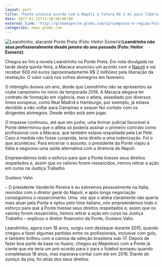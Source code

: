 ```yaml
---
layout: post
title: "Ponte anuncia acordo com o Napoli e fatura R$ 2 mi para liberar Leandrinho"
date: 2017-01-12T15:58:00+00:00
external_link: "http://globoesporte.globo.com/sp/campinas-e-regiao/futebol/times/ponte-preta/noticia/2017/01/ponte-anuncia-acordo-com-o-napoli-e-fatura-r-2-mi-para-liberar-leandrinho.html"
categories: news globo.com
---
```

 ![Leandrinho, atacante Ponte Preta (Foto: Heitor Esmeriz)](http://s2.glbimg.com/VEird3ttnOL9F0VHLgtlufOgIns=/138x0:858x720/300x300/s.glbimg.com/es/ge/f/original/2015/11/04/leandrinho.2.jpg "Leandrinho, atacante Ponte Preta (Foto: Heitor Esmeriz)")**Leandrinho não atua profissionalmente desde janeiro do ano passado (Foto: Heitor Esmeriz)**

Chegou ao fim a novela Leandrinho na Ponte Preta. Em nota divulgada na tarde desta quinta-feira, a Macaca anunciou um acordo com o [Napoli](http://globoesporte.globo.com/equipe/futebol/futebol-internacional/futebol-italiano/napoli.html) e vai receber 600 mil euros (aproximadamente R$ 2 milhões) pela liberação da revelação. O valor cairá nos cofres alvinegros em fevereiro.&nbsp;  
  
O imbróglio durava um ano, desde que Leandrinho não se apresentou ao clube campineiro no início da temporada 2016. A Macaca alegava ter contrato de formação em vigência, mas o atleta, assediado por diversos times europeus, como Real Madrid e Hamburgo, por exemplo, já estava decidido a não voltar para Campinas e sequer fez contato com os dirigentes alvinegros. Desde então está sem jogar.&nbsp;  
  
O impasse continuou, até que em junho, uma liminar judicial favorável à Ponte determinou que o atleta só poderia assinar o primeiro contrato como profissional com a Macaca, que também estava respaldada pela Lei Pelé. Caso a medida não fosse cumprida, teria direito a uma indenização. Foi o que aconteceu. Para encerrar o assunto, o presidente da Ponte viajou à Itália e negociou uma saída alternativa com a diretoria do Napoli.&nbsp;

Empreendemos todo o esforço para que a Ponte tivesse seus direitos respeitados e, assim que os valores forem ressarcidos, iremos retirar a ação em curso na Justiça Trabalho  

Gustavo Valio  

– O presidente Vanderlei Pereira e eu estivemos pessoalmente na Itália, reunidos com o diretor geral do Napoli, e após longa negociação conseguimos o ressarcimento. Uma &nbsp;vez que o atleta claramente não queria mais atuar pela Ponte e optou pelo time italiano, nós empreendemos todo o esforço para que a Ponte tivesse seus direitos respeitados e, assim que os valores forem ressarcidos, iremos retirar a ação em curso na Justiça Trabalho&nbsp;– explicou o diretor financeiro da Ponte, Gustavo Valio.  
  
Leandrinho, agora com 18 anos, surgiu com destaque durante 2015, quando chegou a fazer algumas partidas entre os profissionais, inclusive com gols, e também brilhou com a camisa da seleção brasileira sub-17. Depois de fazer boa parte da base no Ituano, chegou ao Majestoso com a Ponte já ciente que ele teria um pré-acordo para ir para o futebol europeu quando completasse 18 anos, mas esperava contar com ele em 2016. Diante do sumiço da joia, foi atrás dos seus direitos.

